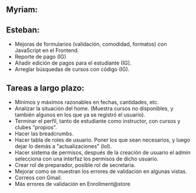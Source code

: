 ## Myriam:

## Esteban: 

- Mejoras de formularios (validación, comodidad, formatos) con JavaScript en el Frontend.
- Reporte de pago (IG)
- Añadir edición de pagos para el estudiante (IG).
- Arreglar búsquedas de cursos con código (IG).

## Tareas a largo plazo:

- Mínimos y máximos razonables en fechas, cantidades, etc.
- Analizar la situación del home. (Muestra cursos no disponibles, y también algunos en los que ya se registró el usuario).
- Terminar el perfil, tanto de estudiante como instructor, con cursos y clubes "propios".
- Hacer las breadcrumbs.
- Hacer tabla de roles de usuario. Poner los que sean necesarios, y luego dejar lo demás a "actualizaciones" (lol).
- Hacer sistema de permisos, después de la creación de usuario el admin selecciona con una interfaz los permisos de dicho usuario.
- Crear rol de preparador, posible rol de secretaria.
- Mejorar como se muestran los errores de validación en algunas vistas.
- Correos con Gmail.
- Más errores de validación en Enrollment@store
